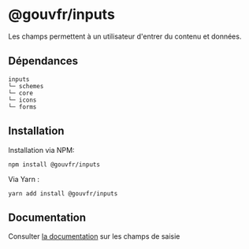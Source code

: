 # @gouvfr/inputs

Les champs  permettent à un utilisateur d'entrer du contenu et données.

## Dépendances
```shell
inputs
└─ schemes
└─ core
└─ icons
└─ forms
```

## Installation
Installation via NPM:
```
npm install @gouvfr/inputs
```
Via Yarn :
```
yarn add install @gouvfr/inputs
```

## Documentation

Consulter [la documentation](https://gouvfr.atlassian.net/wiki/spaces/DB/pages/217088099/Champs+de+saisie+-+Text+input) sur les champs de saisie
